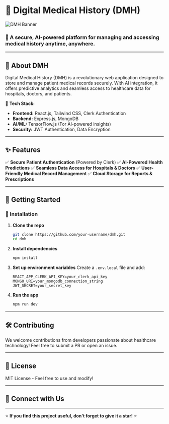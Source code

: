 # 🚀 Digital Medical History (DMH)

![DMH Banner](https://your-image-url.com/banner.png) <!-- Replace with an actual banner image URL -->

### 📌 A secure, AI-powered platform for managing and accessing medical history anytime, anywhere.

---

## 📖 About DMH
Digital Medical History (DMH) is a revolutionary web application designed to store and manage patient medical records securely. With AI integration, it offers predictive analytics and seamless access to healthcare data for hospitals, doctors, and patients.

🔹 **Tech Stack:**
- **Frontend:** React.js, Tailwind CSS, Clerk Authentication
- **Backend:** Express.js, MongoDB
- **AI/ML:** TensorFlow.js (For AI-powered insights)
- **Security:** JWT Authentication, Data Encryption

---

## ✨ Features
✅ **Secure Patient Authentication** (Powered by Clerk)
✅ **AI-Powered Health Predictions**
✅ **Seamless Data Access for Hospitals & Doctors**
✅ **User-Friendly Medical Record Management**
✅ **Cloud Storage for Reports & Prescriptions**

---

## 🎯 Getting Started

### 🚀 Installation
1. **Clone the repo**
   ```sh
   git clone https://github.com/your-username/dmh.git
   cd dmh
   ```
2. **Install dependencies**
   ```sh
   npm install
   ```
3. **Set up environment variables**
   Create a `.env.local` file and add:
   ```env
   REACT_APP_CLERK_API_KEY=your_clerk_api_key
   MONGO_URI=your_mongodb_connection_string
   JWT_SECRET=your_secret_key
   ```
4. **Run the app**
   ```sh
   npm run dev
   ```

---

## 🛠️ Contributing
We welcome contributions from developers passionate about healthcare technology! Feel free to submit a PR or open an issue.

---

## 📜 License
MIT License - Feel free to use and modify!

---

## 🤝 Connect with Us
  

---

⭐ **If you find this project useful, don't forget to give it a star!** ⭐

